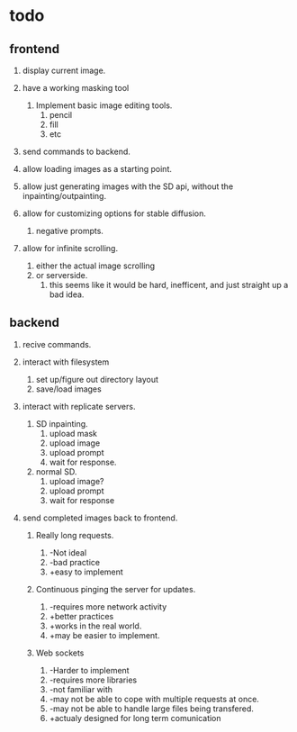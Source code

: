 # todo

## frontend
1. display current image.

2. have a working masking tool
    1. Implement basic image editing tools.
        1. pencil
        2. fill
        3. etc
3. send commands to backend.
4. allow loading images as a starting point.
5. allow just generating images with the SD api, without the inpainting/outpainting.
6. allow for customizing options for stable diffusion.
    1. negative prompts.
7. allow for infinite scrolling.
    1. either the actual image scrolling
    2. or serverside.
        1. this seems like it would be hard, inefficent, and just straight up a bad idea.
## backend
1. recive commands.
2. interact with filesystem
    1. set up/figure out directory layout
    2. save/load images
3. interact with replicate servers.
    1. SD inpainting.
        1. upload mask
        2. upload image
        3. upload prompt
        4. wait for response.
    2. normal SD.
        1. upload image?
        2. upload prompt
        3. wait for response
    
4. send completed images back to frontend.
    1. Really long requests.
        1. -Not ideal
        2. -bad practice
        3. +easy to implement
    2. Continuous pinging the server for updates.

        1. -requires more network activity
        2. +better practices
        3. +works in the real world.
        4. +may be easier to implement.
    3. Web sockets
        1. -Harder to implement
        2. -requires more libraries
        3. -not familiar with
        4. -may not be able to cope with multiple requests at once.
        5. -may not be able to handle large files being transfered.
        6. +actualy designed for long term comunication
